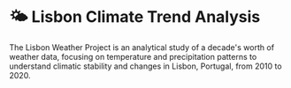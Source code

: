 # 🌤 Lisbon Climate Trend Analysis
The Lisbon Weather Project is an analytical study of a decade's worth of weather data, focusing on temperature and precipitation patterns to understand climatic stability and changes in Lisbon, Portugal, from 2010 to 2020.
